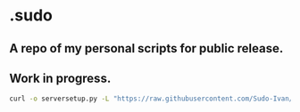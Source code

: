 # .sudo

## A repo of my personal scripts for public release.

## Work in progress.

```bash
curl -o serversetup.py -L "https://raw.githubusercontent.com/Sudo-Ivan/.sudo/6a4af2d5acbab99061ce2c66a6f4899cc5517819/Servers/AlmaLinux%209/serversetup.py"
```
